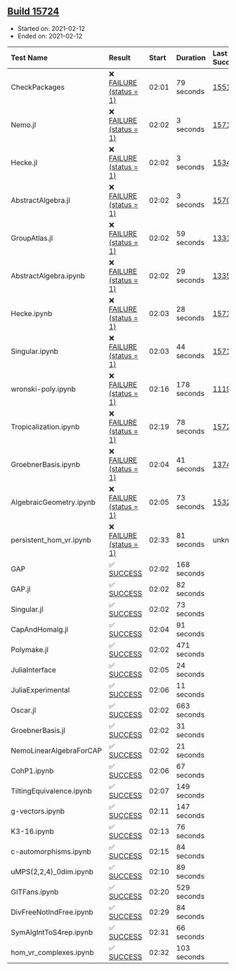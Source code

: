 ## [Build 15724](https://oscarci.mathematik.uni-kl.de/job/oscar/15724/)

* Started on: 2021-02-12
* Ended on: 2021-02-12

| Test Name    | Result | Start | Duration | Last Success | First Failure |
|:-------------|:-------|:------|:---------|:-------------|:--------------|
| CheckPackages | ❌ [FAILURE (status = 1)](https://oscarci.mathematik.uni-kl.de/job/oscar/15724/artifact/logs/build-15724/CheckPackages.log) | 02:01 | 79 seconds | [15514](https://oscarci.mathematik.uni-kl.de/job/oscar/15514/) | [15515](https://oscarci.mathematik.uni-kl.de/job/oscar/15515/) |
| Nemo.jl | ❌ [FAILURE (status = 1)](https://oscarci.mathematik.uni-kl.de/job/oscar/15724/artifact/logs/build-15724/Nemo.jl.log) | 02:02 | 3 seconds | [15714](https://oscarci.mathematik.uni-kl.de/job/oscar/15714/) | [15715](https://oscarci.mathematik.uni-kl.de/job/oscar/15715/) |
| Hecke.jl | ❌ [FAILURE (status = 1)](https://oscarci.mathematik.uni-kl.de/job/oscar/15724/artifact/logs/build-15724/Hecke.jl.log) | 02:02 | 3 seconds | [15344](https://oscarci.mathematik.uni-kl.de/job/oscar/15344/) | [15348](https://oscarci.mathematik.uni-kl.de/job/oscar/15348/) |
| AbstractAlgebra.jl | ❌ [FAILURE (status = 1)](https://oscarci.mathematik.uni-kl.de/job/oscar/15724/artifact/logs/build-15724/AbstractAlgebra.jl.log) | 02:02 | 3 seconds | [15709](https://oscarci.mathematik.uni-kl.de/job/oscar/15709/) | [15710](https://oscarci.mathematik.uni-kl.de/job/oscar/15710/) |
| GroupAtlas.jl | ❌ [FAILURE (status = 1)](https://oscarci.mathematik.uni-kl.de/job/oscar/15724/artifact/logs/build-15724/GroupAtlas.jl.log) | 02:02 | 59 seconds | [13311](https://oscarci.mathematik.uni-kl.de/job/oscar/13311/) | [13312](https://oscarci.mathematik.uni-kl.de/job/oscar/13312/) |
| AbstractAlgebra.ipynb | ❌ [FAILURE (status = 1)](https://oscarci.mathematik.uni-kl.de/job/oscar/15724/artifact/logs/build-15724/AbstractAlgebra.ipynb.log) | 02:02 | 29 seconds | [13355](https://oscarci.mathematik.uni-kl.de/job/oscar/13355/) | [13356](https://oscarci.mathematik.uni-kl.de/job/oscar/13356/) |
| Hecke.ipynb | ❌ [FAILURE (status = 1)](https://oscarci.mathematik.uni-kl.de/job/oscar/15724/artifact/logs/build-15724/Hecke.ipynb.log) | 02:03 | 28 seconds | [15717](https://oscarci.mathematik.uni-kl.de/job/oscar/15717/) | [15718](https://oscarci.mathematik.uni-kl.de/job/oscar/15718/) |
| Singular.ipynb | ❌ [FAILURE (status = 1)](https://oscarci.mathematik.uni-kl.de/job/oscar/15724/artifact/logs/build-15724/Singular.ipynb.log) | 02:03 | 44 seconds | [15714](https://oscarci.mathematik.uni-kl.de/job/oscar/15714/) | [15715](https://oscarci.mathematik.uni-kl.de/job/oscar/15715/) |
| wronski-poly.ipynb | ❌ [FAILURE (status = 1)](https://oscarci.mathematik.uni-kl.de/job/oscar/15724/artifact/logs/build-15724/wronski-poly.ipynb.log) | 02:16 | 178 seconds | [11192](https://oscarci.mathematik.uni-kl.de/job/oscar/11192/) | [11193](https://oscarci.mathematik.uni-kl.de/job/oscar/11193/) |
| Tropicalization.ipynb | ❌ [FAILURE (status = 1)](https://oscarci.mathematik.uni-kl.de/job/oscar/15724/artifact/logs/build-15724/Tropicalization.ipynb.log) | 02:19 | 78 seconds | [15723](https://oscarci.mathematik.uni-kl.de/job/oscar/15723/) | [15724](https://oscarci.mathematik.uni-kl.de/job/oscar/15724/) |
| GroebnerBasis.ipynb | ❌ [FAILURE (status = 1)](https://oscarci.mathematik.uni-kl.de/job/oscar/15724/artifact/logs/build-15724/GroebnerBasis.ipynb.log) | 02:04 | 41 seconds | [13748](https://oscarci.mathematik.uni-kl.de/job/oscar/13748/) | [13749](https://oscarci.mathematik.uni-kl.de/job/oscar/13749/) |
| AlgebraicGeometry.ipynb | ❌ [FAILURE (status = 1)](https://oscarci.mathematik.uni-kl.de/job/oscar/15724/artifact/logs/build-15724/AlgebraicGeometry.ipynb.log) | 02:05 | 73 seconds | [15322](https://oscarci.mathematik.uni-kl.de/job/oscar/15322/) | [15323](https://oscarci.mathematik.uni-kl.de/job/oscar/15323/) |
| persistent_hom_vr.ipynb | ❌ [FAILURE (status = 1)](https://oscarci.mathematik.uni-kl.de/job/oscar/15724/artifact/logs/build-15724/persistent_hom_vr.ipynb.log) | 02:33 | 81 seconds | unknown | unknown |
| GAP | ✅ [SUCCESS](https://oscarci.mathematik.uni-kl.de/job/oscar/15724/artifact/logs/build-15724/GAP.log) | 02:02 | 168 seconds |  |  |
| GAP.jl | ✅ [SUCCESS](https://oscarci.mathematik.uni-kl.de/job/oscar/15724/artifact/logs/build-15724/GAP.jl.log) | 02:02 | 82 seconds |  |  |
| Singular.jl | ✅ [SUCCESS](https://oscarci.mathematik.uni-kl.de/job/oscar/15724/artifact/logs/build-15724/Singular.jl.log) | 02:02 | 73 seconds |  |  |
| CapAndHomalg.jl | ✅ [SUCCESS](https://oscarci.mathematik.uni-kl.de/job/oscar/15724/artifact/logs/build-15724/CapAndHomalg.jl.log) | 02:04 | 91 seconds |  |  |
| Polymake.jl | ✅ [SUCCESS](https://oscarci.mathematik.uni-kl.de/job/oscar/15724/artifact/logs/build-15724/Polymake.jl.log) | 02:02 | 471 seconds |  |  |
| JuliaInterface | ✅ [SUCCESS](https://oscarci.mathematik.uni-kl.de/job/oscar/15724/artifact/logs/build-15724/JuliaInterface.log) | 02:05 | 24 seconds |  |  |
| JuliaExperimental | ✅ [SUCCESS](https://oscarci.mathematik.uni-kl.de/job/oscar/15724/artifact/logs/build-15724/JuliaExperimental.log) | 02:06 | 11 seconds |  |  |
| Oscar.jl | ✅ [SUCCESS](https://oscarci.mathematik.uni-kl.de/job/oscar/15724/artifact/logs/build-15724/Oscar.jl.log) | 02:02 | 663 seconds |  |  |
| GroebnerBasis.jl | ✅ [SUCCESS](https://oscarci.mathematik.uni-kl.de/job/oscar/15724/artifact/logs/build-15724/GroebnerBasis.jl.log) | 02:02 | 31 seconds |  |  |
| NemoLinearAlgebraForCAP | ✅ [SUCCESS](https://oscarci.mathematik.uni-kl.de/job/oscar/15724/artifact/logs/build-15724/NemoLinearAlgebraForCAP.log) | 02:02 | 21 seconds |  |  |
| CohP1.ipynb | ✅ [SUCCESS](https://oscarci.mathematik.uni-kl.de/job/oscar/15724/artifact/logs/build-15724/CohP1.ipynb.log) | 02:06 | 67 seconds |  |  |
| TiltingEquivalence.ipynb | ✅ [SUCCESS](https://oscarci.mathematik.uni-kl.de/job/oscar/15724/artifact/logs/build-15724/TiltingEquivalence.ipynb.log) | 02:07 | 149 seconds |  |  |
| g-vectors.ipynb | ✅ [SUCCESS](https://oscarci.mathematik.uni-kl.de/job/oscar/15724/artifact/logs/build-15724/g-vectors.ipynb.log) | 02:11 | 147 seconds |  |  |
| K3-16.ipynb | ✅ [SUCCESS](https://oscarci.mathematik.uni-kl.de/job/oscar/15724/artifact/logs/build-15724/K3-16.ipynb.log) | 02:13 | 76 seconds |  |  |
| c-automorphisms.ipynb | ✅ [SUCCESS](https://oscarci.mathematik.uni-kl.de/job/oscar/15724/artifact/logs/build-15724/c-automorphisms.ipynb.log) | 02:15 | 84 seconds |  |  |
| uMPS(2,2,4)_0dim.ipynb | ✅ [SUCCESS](https://oscarci.mathematik.uni-kl.de/job/oscar/15724/artifact/logs/build-15724/uMPS-2-2-4-_0dim.ipynb.log) | 02:10 | 89 seconds |  |  |
| GITFans.ipynb | ✅ [SUCCESS](https://oscarci.mathematik.uni-kl.de/job/oscar/15724/artifact/logs/build-15724/GITFans.ipynb.log) | 02:20 | 529 seconds |  |  |
| DivFreeNotIndFree.ipynb | ✅ [SUCCESS](https://oscarci.mathematik.uni-kl.de/job/oscar/15724/artifact/logs/build-15724/DivFreeNotIndFree.ipynb.log) | 02:29 | 84 seconds |  |  |
| SymAlgIntToS4rep.ipynb | ✅ [SUCCESS](https://oscarci.mathematik.uni-kl.de/job/oscar/15724/artifact/logs/build-15724/SymAlgIntToS4rep.ipynb.log) | 02:31 | 66 seconds |  |  |
| hom_vr_complexes.ipynb | ✅ [SUCCESS](https://oscarci.mathematik.uni-kl.de/job/oscar/15724/artifact/logs/build-15724/hom_vr_complexes.ipynb.log) | 02:32 | 103 seconds |  |  |
